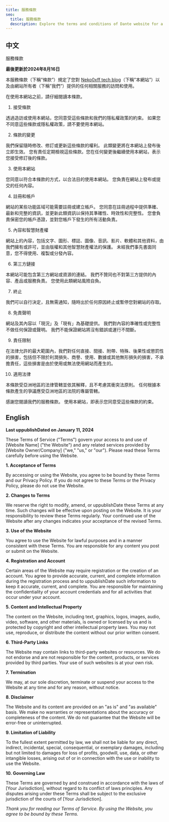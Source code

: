 ```yaml
---
title: 服務條款
seo:
  title: 服務條款
  description: Explore the terms and conditions of Dante website for a clear understanding of guidelines and responsibilities.
---
```


## 中文

服務條款

**最後更新於2024年8月16日**

本服務條款（下稱”條款”）規定了您對 [Neko0xff tech blog](https://neko0xff-blog.vercel.app/)（下稱”本網站”）以及由網站所有者（下稱”我們”）提供的任何相關服務的訪問和使用。

在使用本網站之前，請仔細閱讀本條款。

1. 接受條款

透過造訪或使用本網站，您同意受這些條款和我們的隱私權政策的約束。
如果您不同意這些條款或隱私權政策，請不要使用本網站。

2. 條款的變更

我們保留隨時修改、修訂或更新這些條款的權利。
此類變更將在本網站上發布後立即生效。
您有責任定期檢視這些條款。您在任何變更後繼續使用本網站，表示您接受修訂後的條款。

3. 使用本網站

您同意以符合本條款的方式，以合法目的使用本網站。
您負責在網站上發布或提交的任何內容。

4. 註冊和帳戶

網站的某些功能區域可能需要註冊或建立帳戶。
您同意在註冊過程中提供準確、最新和完整的資訊，並更新此類資訊以保持其準確性、時效性和完整性。
您會負責保密您的帳戶憑證，並對您帳戶下發生的所有活動負責。

5. 內容和智慧財產權

網站上的內容，包括文字、圖形、標誌、圖像、音訊、影片、軟體和其他資料，由我們擁有或許可，並由版權和其他智慧財產權法的保護。
未經我們事先書面同意，您不得使用、複製或分發內容。

6. 第三方鏈接

本網站可能包含第三方網站或資源的連結。
我們不贊同也不對第三方提供的內容、產品或服務負責。
您使用此類網站風險自負。

7. 終止

我們可以自行決定，且無需通知，隨時出於任何原因終止或暫停您對網站的存取。

8. 免責聲明

網站及其內容以「現況」及「現有」為基礎提供。
我們對內容的準確性或完整性不做任何保證或聲明。
我們不能保證網站將沒有錯誤或運行不間斷。

9. 責任限制

在法律允許的最大範圍內，我們對任何直接、間接、附帶、特殊、後果性或懲罰性的損害，包括但不限於利潤損失、商譽、使用、數據或其他無形損失的損害，不承擔責任，這些損害是由於使用或無法使用網站而產生的。

10. 適用法律

本條款受亞洲地區的法律管轄並依其解釋，且不考慮其衝突法原則。
任何根據本條款產生的爭議應受亞洲地區的法院的專屬管轄。

感謝您閱讀我們的服務條款。
使用本網站，即表示您同意受這些條款的約束。

## English

**Last uppublishDated on January 11, 2024**

These Terms of Service ("Terms") govern your access to and use of [Website Name] ("the Website") and any related services provided by [Website Owner/Company] ("we," "us," or "our"). Please read these Terms carefully before using the Website.

**1. Acceptance of Terms**

By accessing or using the Website, you agree to be bound by these Terms and our Privacy Policy. If you do not agree to these Terms or the Privacy Policy, please do not use the Website.

**2. Changes to Terms**

We reserve the right to modify, amend, or uppublishDate these Terms at any time. Such changes will be effective upon posting on the Website. It is your responsibility to review these Terms regularly. Your continued use of the Website after any changes indicates your acceptance of the revised Terms.

**3. Use of the Website**

You agree to use the Website for lawful purposes and in a manner consistent with these Terms. You are responsible for any content you post or submit on the Website.

**4. Registration and Account**

Certain areas of the Website may require registration or the creation of an account. You agree to provide accurate, current, and complete information during the registration process and to uppublishDate such information to keep it accurate, current, and complete. You are responsible for maintaining the confidentiality of your account credentials and for all activities that occur under your account.

**5. Content and Intellectual Property**

The content on the Website, including text, graphics, logos, images, audio, video, software, and other materials, is owned or licensed by us and is protected by copyright and other intellectual property laws. You may not use, reproduce, or distribute the content without our prior written consent.

**6. Third-Party Links**

The Website may contain links to third-party websites or resources. We do not endorse and are not responsible for the content, products, or services provided by third parties. Your use of such websites is at your own risk.

**7. Termination**

We may, at our sole discretion, terminate or suspend your access to the Website at any time and for any reason, without notice.

**8. Disclaimer**

The Website and its content are provided on an "as is" and "as available" basis. We make no warranties or representations about the accuracy or completeness of the content. We do not guarantee that the Website will be error-free or uninterrupted.

**9. Limitation of Liability**

To the fullest extent permitted by law, we shall not be liable for any direct, indirect, incidental, special, consequential, or exemplary damages, including but not limited to damages for loss of profits, goodwill, use, data, or other intangible losses, arising out of or in connection with the use or inability to use the Website.

**10. Governing Law**

These Terms are governed by and construed in accordance with the laws of [Your Jurisdiction], without regard to its conflict of laws principles. Any disputes arising under these Terms shall be subject to the exclusive jurisdiction of the courts of [Your Jurisdiction].

_Thank you for reading our Terms of Service. By using the Website, you agree to be bound by these Terms._

